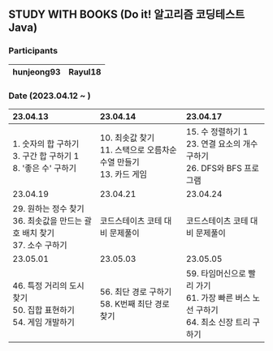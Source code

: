 ## STUDY WITH BOOKS (Do it! 알고리즘 코딩테스트 Java)

### Participants

| hunjeong93 | Rayul18 |
| :-----: | :-----: |

### Date (2023.04.12 ~ )

|23.04.13|23.04.14|23.04.17|
|:----|:----|:----|
|1. 숫자의 합 구하기<br/> 3. 구간 합 구하기 1<br/>8. '좋은 수' 구하기<br/> |10. 최솟값 찾기 <br/> 11. 스택으로 오름차순 수열 만들기 <br/>13. 카드 게임|15. 수 정렬하기 1<br/>23. 연결 요소의 개수 구하기 <br/> 26. DFS와 BFS 프로그램| <br/>
|23.04.19|23.04.21|23.04.24|
|29. 원하는 정수 찾기 <br/> 36. 최솟값을 만드는 괄호 배치 찾기 <br/> 37. 소수 구하기|코드스테이츠 코테 대비 문제풀이 | 코드스테이츠 코테 대비 문제풀이|
|23.05.01|23.05.03|23.05.05|
|46. 특정 거리의 도시 찾기 <br/> 50. 집합 표현하기 <br/> 54. 게임 개발하기|56. 최단 경로 구하기 <br/> 58. K번째 최단 경로 찾기 | 59. 타임머신으로 빨리 가기 <br/> 61. 가장 빠른 버스 노선 구하기 <br/> 64. 최소 신장 트리 구하기 |
